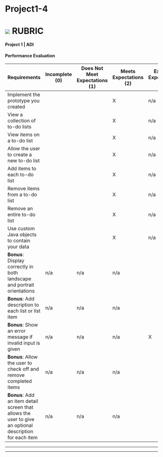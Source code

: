 # Project1-4

# ![](https://ga-dash.s3.amazonaws.com/production/assets/logo-9f88ae6c9c3871690e33280fcf557f33.png) RUBRIC
**Project 1 | ADI** 	 						


#### Performance Evaluation

| Requirements | Incomplete (0) | Does Not Meet Expectations (1) | Meets Expectations (2) | Exceeds Expectations (3) |
|---|---|---|---|---|
| Implement the prototype you created | | | X| n/a |
| View a collection of to-do lists | | | X| n/a |
| View items on a to-do list | | |X | n/a |
| Allow the user to create a new to-do list | | | X | n/a |
| Add items to each to-do list | | | X | n/a |
| Remove items from a to-do list | | |X | n/a |
| Remove an entire to-do list | | |X | n/a |
| Use custom Java objects to contain your data | | | X| n/a |
| **Bonus**: Display correctly in both landscape and portrait orientations  |n/a |n/a |n/a  | |
| **Bonus**: Add description to each list or list item |n/a | n/a|n/a |  |
| **Bonus**: Show an error message if invalid input is given | n/a | n/a | n/a |   X|
| **Bonus**: Allow the user to check off and remove completed items | n/a | n/a | n/a |   |
| **Bonus**: Add an item detail screen that allows the user to give an optional description for each item | n/a | n/a | n/a |   |


---


---

